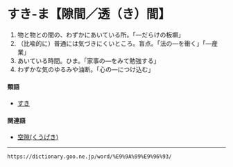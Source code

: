 # すき‐ま【隙間／透（き）間】

1.  物と物との間の、わずかにあいている所。「―だらけの板塀」
2.  （比喩的に）普通には気づきにくいところ。盲点。「法の―を衝く」「―産業」
3.  あいている時間。ひま。「家事の―をみて勉強する」
4.  わずかな気のゆるみや油断。「心の―につけ込む」
    

#### 類語

-   [すき](https://dictionary.goo.ne.jp/word/%E9%80%8F%E3%81%8D/#jn-117526)

#### 関連語

-   [空隙(くうげき)](https://dictionary.goo.ne.jp/word/%E7%A9%BA%E9%9A%99/#jn-60370)

---
`https://dictionary.goo.ne.jp/word/%E9%9A%99%E9%96%93/`